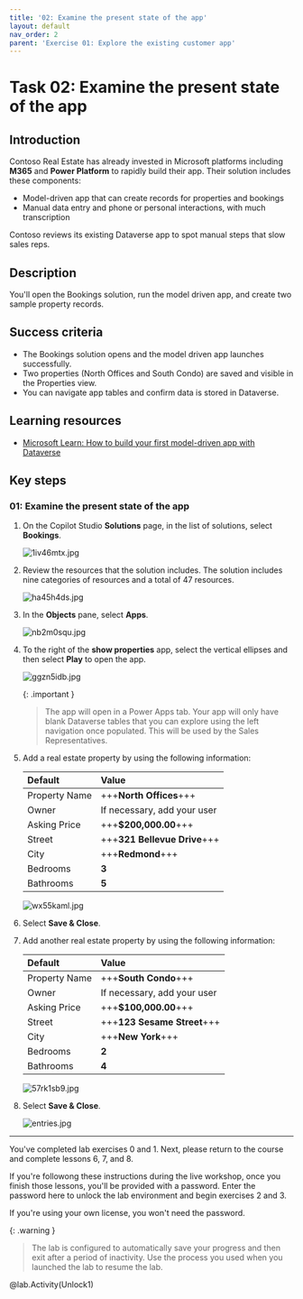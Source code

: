 ```yaml
---
title: '02: Examine the present state of the app'
layout: default
nav_order: 2
parent: 'Exercise 01: Explore the existing customer app'
---
```


# Task 02: Examine the present state of the app

## Introduction
Contoso Real Estate has already invested in Microsoft platforms including **M365** and **Power Platform** to rapidly build their app. Their solution includes these components:

-   Model-driven app that can create records for properties and bookings
-   Manual data entry and phone or personal interactions, with much transcription

Contoso reviews its existing Dataverse app to spot manual steps that slow sales reps.

## Description
You'll open the Bookings solution, run the model driven app, and create two sample property records.

## Success criteria
 - The Bookings solution opens and the model driven app launches successfully.
 - Two properties (North Offices and South Condo) are saved and visible in the Properties view.
 - You can navigate app tables and confirm data is stored in Dataverse.

## Learning resources 
- <a href="https://learn.microsoft.com/en-us/training/modules/build-first-model-driven-app-dataverse/" target="_blank" rel="noopener noreferrer">
  Microsoft Learn: How to build your first model-driven app with Dataverse
</a>


## Key steps

### 01: Examine the present state of the app

1. On the Copilot Studio **Solutions** page, in the list of solutions, select **Bookings**. 

    ![1iv46mtx.jpg](../../media/1iv46mtx.jpg)
 
1. Review the resources that the solution includes. The solution includes nine categories of resources and a total of 47 resources.

    ![ha45h4ds.jpg](../../media/ha45h4ds.jpg) 
 
1. In the **Objects** pane, select **Apps**. 

    ![nb2m0squ.jpg](../../media/nb2m0squ.jpg)

1. To the right of the **show properties** app, select the vertical ellipses and then select **Play** to open the app. 

    ![ggzn5idb.jpg](../../media/ggzn5idb.jpg)

    {: .important }
    >  The app will open in a Power Apps tab. Your app will only have blank Dataverse tables that you can explore using the left navigation once populated. This will be used by the Sales Representatives. 


1. Add a real estate property by using the following information: 

    | Default | Value | 
    |:---------|:---------| 
    | Property Name   | +++**North Offices**+++  | 
    | Owner   | If necessary, add your user   | 
    | Asking Price   | +++**$200,000.00**+++   | 
    | Street   | +++**321 Bellevue Drive**+++   |    
    | City   | +++**Redmond**+++   | 
    | Bedrooms   | **3** |   
    | Bathrooms   | **5**   | 

    ![wx55kaml.jpg](../../media/wx55kaml.jpg) 


1. Select **Save & Close**. 

1. Add another real estate property by using the following information: 

    | Default | Value | 
    |:---------|:---------| 
    | Property Name   | +++**South Condo**+++  | 
    | Owner   | If necessary, add your user   | 
    | Asking Price   | +++**$100,000.00**+++   | 
    | Street   | +++**123 Sesame Street**+++   |     
    | City   | +++**New York**+++   | 
    | Bedrooms   | **2** |   
    | Bathrooms   | **4**   | 

    ![57rk1sb9.jpg](../../media/57rk1sb9.jpg) 

1. Select **Save & Close**. 

    ![entries.jpg](../../media/entries.jpg) 

---

You've completed lab exercises 0 and 1. Next, please return to the course and complete lessons 6, 7, and 8. 

If you're followong these instructions during the live workshop, once you finish those lessons, you'll be provided with a password. Enter the password here to unlock the lab environment and begin exercises 2 and 3. 

If you're using your own license, you won't need the password.

{: .warning }
>  The lab is configured to automatically save your progress and then exit after a period of inactivity. Use the process you used when you launched the lab to resume the lab.

@lab.Activity(Unlock1)
